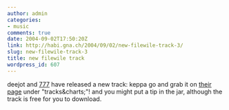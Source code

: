 ```yaml
---
author: admin
categories:
- music
comments: true
date: 2004-09-02T17:50:20Z
link: http://habi.gna.ch/2004/09/02/new-filewile-track-3/
slug: new-filewile-track-3
title: new filewile track
wordpress_id: 607
---
```


deejot and [777](http://velokurierbern.ch/) have released a new track: keppa
go and grab it on [their page](http://www.filewile.com/) under "tracks&charts;"!
and you might put a tip in the jar, although the track is free for you to download.

